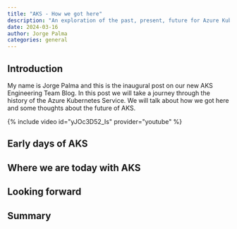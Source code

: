 ```yaml
---
title: "AKS - How we got here"
description: "An exploration of the past, present, future for Azure Kubernetes Service (AKS)."
date: 2024-03-16
author: Jorge Palma
categories: general
---
```


## Introduction

My name is Jorge Palma and this is the inaugural post on our new AKS Engineering Team Blog. In this post we will take a journey through the history of the Azure Kubernetes Service. We will talk about how we got here and some thoughts about the future of AKS.

{% include video id="yJOc3D52_Is" provider="youtube" %}

## Early days of AKS


## Where we are today with AKS


## Looking forward


## Summary

